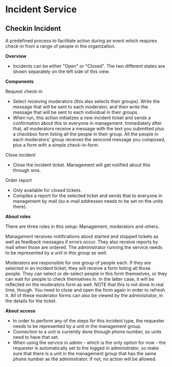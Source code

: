Incident Service
============
## Checkin Incident ##

A predefined process to facilitate action during an event which requires check-in from a range of people in the organization.

**Overview**

* Incidents can be either "Open" or "Closed". The two different states are shown separately on the left side of this view.

**Components**

Request check-in
* Select receiving moderators (this also selects their groups). Write the message that will be sent to each moderator, and then write the message that will be sent to each individual in their groups.
* When run, this action initializes a new incident ticket and sends a confirmation about this to everyone in management. Immediately after that, all moderators receive a message with the text you submitted plus a checkbox form listing all the people in their group. All the people in each moderators' group receives the sencond message you composed, plus a form with a simple check-in-form.

Close incident
* Close the incident ticket. Management will get notified about this through sms.

Order report
* Only available for closed tickets.
* Compiles a report for the selected ticket and sends that to everyone in management by mail (so e-mail addresses needs to be set on the units there).

**About roles**

There are three roles in this setup: Management, moderators and others.

Managament receives notifications about started and stopped tickets as well as feedback messages if errors occur. They also receive reports by mail when those are ordered. The administrator running the service needs to be represented by a unit in this group as well.

Moderators are responsible for one group of people each. If they are selected in an incident ticket, they will receive a form listing all those people. They can select or de-select people in this form themselves, or they can wait for people to check themselves in. In the latter case, it will be reflected on the moderators form as well. NOTE that this is not done in real time, though. You need to close and open the form again in order to refresh it. All of these moderator forms can also be viewed by the administrator, in the details for the ticket.

**About access**

* In order to perform any of the steps for this incident type, the requester needs to be represented by a unit in the management group.
* Connection to a unit is currently done through phone number, so units need to have that set.
* When using the service in admin - which is the only option for now - the requester is automatically set to the logged in administrator, so make sure that there is a unit in the management group that has the same phone number as the administrator. If not, no action will be allowed.
